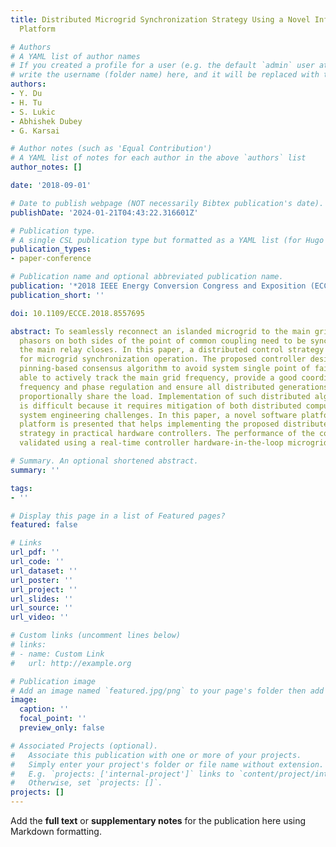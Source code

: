 ```yaml
---
title: Distributed Microgrid Synchronization Strategy Using a Novel Information Architecture
  Platform

# Authors
# A YAML list of author names
# If you created a profile for a user (e.g. the default `admin` user at `content/authors/admin/`), 
# write the username (folder name) here, and it will be replaced with their full name and linked to their profile.
authors:
- Y. Du
- H. Tu
- S. Lukic
- Abhishek Dubey
- G. Karsai

# Author notes (such as 'Equal Contribution')
# A YAML list of notes for each author in the above `authors` list
author_notes: []

date: '2018-09-01'

# Date to publish webpage (NOT necessarily Bibtex publication's date).
publishDate: '2024-01-21T04:43:22.316601Z'

# Publication type.
# A single CSL publication type but formatted as a YAML list (for Hugo requirements).
publication_types:
- paper-conference

# Publication name and optional abbreviated publication name.
publication: '*2018 IEEE Energy Conversion Congress and Exposition (ECCE)*'
publication_short: ''

doi: 10.1109/ECCE.2018.8557695

abstract: To seamlessly reconnect an islanded microgrid to the main grid, voltage
  phasors on both sides of the point of common coupling need to be synchronized before
  the main relay closes. In this paper, a distributed control strategy is proposed
  for microgrid synchronization operation. The proposed controller design utilizes
  pinning-based consensus algorithm to avoid system single point of failure. It is
  able to actively track the main grid frequency, provide a good coordination between
  frequency and phase regulation and ensure all distributed generations in the system
  proportionally share the load. Implementation of such distributed algorithm in practice
  is difficult because it requires mitigation of both distributed computing and power
  system engineering challenges. In this paper, a novel software platform called RIAPS
  platform is presented that helps implementing the proposed distributed synchronization
  strategy in practical hardware controllers. The performance of the controllers are
  validated using a real-time controller hardware-in-the-loop microgrid testbed.

# Summary. An optional shortened abstract.
summary: ''

tags:
- ''

# Display this page in a list of Featured pages?
featured: false

# Links
url_pdf: ''
url_code: ''
url_dataset: ''
url_poster: ''
url_project: ''
url_slides: ''
url_source: ''
url_video: ''

# Custom links (uncomment lines below)
# links:
# - name: Custom Link
#   url: http://example.org

# Publication image
# Add an image named `featured.jpg/png` to your page's folder then add a caption below.
image:
  caption: ''
  focal_point: ''
  preview_only: false

# Associated Projects (optional).
#   Associate this publication with one or more of your projects.
#   Simply enter your project's folder or file name without extension.
#   E.g. `projects: ['internal-project']` links to `content/project/internal-project/index.md`.
#   Otherwise, set `projects: []`.
projects: []
---
```


Add the **full text** or **supplementary notes** for the publication here using Markdown formatting.
